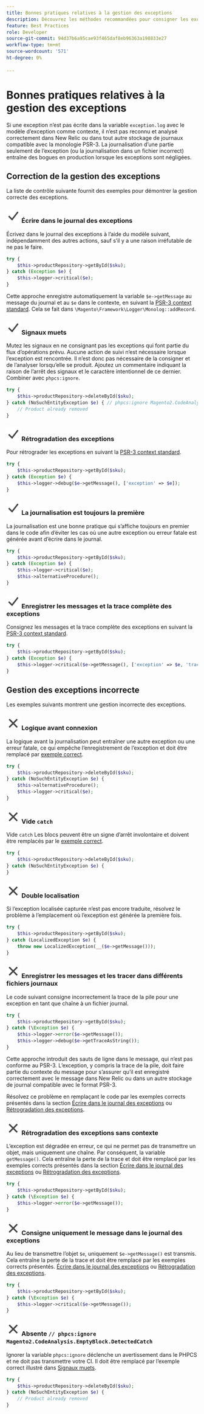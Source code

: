 ```yaml
---
title: Bonnes pratiques relatives à la gestion des exceptions
description: Découvrez les méthodes recommandées pour consigner les exceptions lors du développement de projets Adobe Commerce.
feature: Best Practices
role: Developer
source-git-commit: 94d37b6a95cae93f465daf8eb96363a198833e27
workflow-type: tm+mt
source-wordcount: '571'
ht-degree: 0%

---
```



# Bonnes pratiques relatives à la gestion des exceptions

Si une exception n’est pas écrite dans la variable `exception.log` avec le modèle d’exception comme contexte, il n’est pas reconnu et analysé correctement dans New Relic ou dans tout autre stockage de journaux compatible avec la monologie PSR-3. La journalisation d’une partie seulement de l’exception (ou la journalisation dans un fichier incorrect) entraîne des bogues en production lorsque les exceptions sont négligées.

## Correction de la gestion des exceptions

La liste de contrôle suivante fournit des exemples pour démontrer la gestion correcte des exceptions.

### ![correct](../../../assets/yes.svg) Écrire dans le journal des exceptions

Écrivez dans le journal des exceptions à l’aide du modèle suivant, indépendamment des autres actions, sauf s’il y a une raison irréfutable de ne pas le faire.

```php
try {
    $this->productRepository->getById($sku);
} catch (Exception $e) {
    $this->logger->critical($e);
}
```

Cette approche enregistre automatiquement la variable `$e->getMessage` au message du journal et au `$e` dans le contexte, en suivant la [PSR-3 context standard](https://www.php-fig.org/psr/psr-3/#13-context). Cela se fait dans `\Magento\Framework\Logger\Monolog::addRecord`.

### ![correct](../../../assets/yes.svg) Signaux muets

Mutez les signaux en ne consignant pas les exceptions qui font partie du flux d’opérations prévu. Aucune action de suivi n’est nécessaire lorsque l’exception est rencontrée. Il n’est donc pas nécessaire de la consigner et de l’analyser lorsqu’elle se produit. Ajoutez un commentaire indiquant la raison de l’arrêt des signaux et le caractère intentionnel de ce dernier. Combiner avec `phpcs:ignore`.

```php
try {
    $this->productRepository->deleteById($sku);
} catch (NoSuchEntityException $e) { // phpcs:ignore Magento2.CodeAnalysis.EmptyBlock.DetectedCatch
    // Product already removed
}
```

### ![correct](../../../assets/yes.svg) Rétrogradation des exceptions

Pour rétrograder les exceptions en suivant la [PSR-3 context standard](https://www.php-fig.org/psr/psr-3/#13-context).

```php
try {
    $this->productRepository->getById($sku);
} catch (Exception $e) {
    $this->logger->debug($e->getMessage(), ['exception' => $e]);
}
```

### ![correct](../../../assets/yes.svg) La journalisation est toujours la première

La journalisation est une bonne pratique qui s’affiche toujours en premier dans le code afin d’éviter les cas où une autre exception ou erreur fatale est générée avant d’écrire dans le journal.

```php
try {
    $this->productRepository->getById($sku);
} catch (Exception $e) {
    $this->logger->critical($e);
    $this->alternativeProcedure();
}
```

### ![correct](../../../assets/yes.svg) Enregistrer les messages et la trace complète des exceptions

Consignez les messages et la trace complète des exceptions en suivant la [PSR-3 context standard](https://www.php-fig.org/psr/psr-3/#13-context).

```php
try {
    $this->productRepository->getById($sku);
} catch (Exception $e) {
    $this->logger->critical($e->getMessage(), ['exception' => $e, 'trace' => $e->getTrace()]);
}
```

## Gestion des exceptions incorrecte

Les exemples suivants montrent une gestion incorrecte des exceptions.

### ![incorrect](../../../assets/no.svg) Logique avant connexion

La logique avant la journalisation peut entraîner une autre exception ou une erreur fatale, ce qui empêche l’enregistrement de l’exception et doit être remplacé par [exemple correct](#correct-logging-always-comes-first).

```php
try {
    $this->productRepository->deleteById($sku);
} catch (NoSuchEntityException $e) {
    $this->alternativeProcedure();
    $this->logger->critical($e);
}
```

### ![incorrect](../../../assets/no.svg) Vide `catch`

Vide `catch` Les blocs peuvent être un signe d’arrêt involontaire et doivent être remplacés par le [exemple correct](#correct-mute-signals).

```php
try {
    $this->productRepository->deleteById($sku);
} catch (NoSuchEntityException $e) {
}
```

### ![incorrect](../../../assets/no.svg) Double localisation

Si l’exception localisée capturée n’est pas encore traduite, résolvez le problème à l’emplacement où l’exception est générée la première fois.

```php
try {
    $this->productRepository->getById($sku);
} catch (LocalizedException $e) {
    throw new LocalizedException(__($e->getMessage()));
}
```

### ![incorrect](../../../assets/no.svg) Enregistrer les messages et les tracer dans différents fichiers journaux

Le code suivant consigne incorrectement la trace de la pile pour une exception en tant que chaîne à un fichier journal.

```php
try {
    $this->productRepository->getById($sku);
} catch (\Exception $e) {
    $this->logger->error($e->getMessage());
    $this->logger->debug($e->getTraceAsString());
}
```

Cette approche introduit des sauts de ligne dans le message, qui n’est pas conforme au PSR-3. L’exception, y compris la trace de la pile, doit faire partie du contexte du message pour s’assurer qu’il est enregistré correctement avec le message dans New Relic ou dans un autre stockage de journal compatible avec le format PSR-3.

Résolvez ce problème en remplaçant le code par les exemples corrects présentés dans la section [Écrire dans le journal des exceptions](#correct-write-to-the-exception-log) ou [Rétrogradation des exceptions](#correct-downgrade-exceptions).

### ![incorrect](../../../assets/no.svg) Rétrogradation des exceptions sans contexte

L’exception est dégradée en erreur, ce qui ne permet pas de transmettre un objet, mais uniquement une chaîne. Par conséquent, la variable `getMessage()`. Cela entraîne la perte de la trace et doit être remplacé par les exemples corrects présentés dans la section [Écrire dans le journal des exceptions](#correct-write-to-the-exception-log) ou [Rétrogradation des exceptions](#correct-downgrade-exceptions).

```php
try {
    $this->productRepository->getById($sku);
} catch (\Exception $e) {
    $this->logger->error($e->getMessage());
}
```

### ![incorrect](../../../assets/no.svg) Consigne uniquement le message dans le journal des exceptions

Au lieu de transmettre l’objet `$e`, uniquement `$e->getMessage()` est transmis. Cela entraîne la perte de la trace et doit être remplacé par les exemples corrects présentés. [Écrire dans le journal des exceptions](#correct-write-to-the-exception-log) ou [Rétrogradation des exceptions](#correct-downgrade-exceptions).

```php
try {
    $this->productRepository->getById($sku);
} catch (\Exception $e) {
    $this->logger->critical($e->getMessage());
}
```

### ![incorrect](../../../assets/no.svg) Absente `// phpcs:ignore Magento2.CodeAnalysis.EmptyBlock.DetectedCatch`

Ignorer la variable `phpcs:ignore` déclenche un avertissement dans le PHPCS et ne doit pas transmettre votre CI. Il doit être remplacé par l’exemple correct illustré dans [Signaux muets](#correct-mute-signals).

```php
try {
    $this->productRepository->deleteById($sku);
} catch (NoSuchEntityException $e) {
    // Product already removed
}
```
